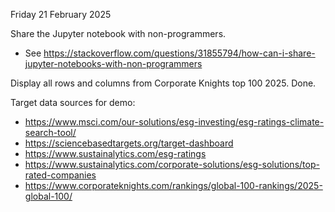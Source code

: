 Friday 21 February 2025

Share the Jupyter notebook with non-programmers.

- See https://stackoverflow.com/questions/31855794/how-can-i-share-jupyter-notebooks-with-non-programmers

Display all rows and columns from Corporate Knights top 100 2025. Done.

Target data sources for demo:

- https://www.msci.com/our-solutions/esg-investing/esg-ratings-climate-search-tool/
- https://sciencebasedtargets.org/target-dashboard
- https://www.sustainalytics.com/esg-ratings
- https://www.sustainalytics.com/corporate-solutions/esg-solutions/top-rated-companies
- https://www.corporateknights.com/rankings/global-100-rankings/2025-global-100/
